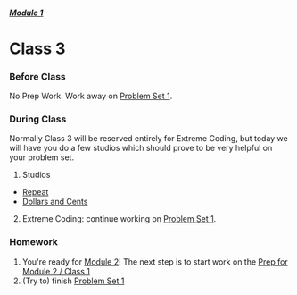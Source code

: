 ##### [Module 1](../..)

# Class 3

### Before Class
No Prep Work. Work away on [Problem Set 1](../problem-set).

### During Class

Normally Class 3 will be reserved entirely for Extreme Coding, but today we will have you do a few studios which should prove to be very helpful on your problem set.

1. Studios
  * [Repeat](../studios/repeat) 
  * [Dollars and Cents](../studios/dollars-and-cents)
2. Extreme Coding: continue working on [Problem Set 1](../problem-set). 

### Homework
1. You're ready for [Module 2](../../../module2)! The next step is to start work on the [Prep for Module 2 / Class 1](../../../module2/materials/class1-prep)
2. (Try to) finish [Problem Set 1](../problem-set)

